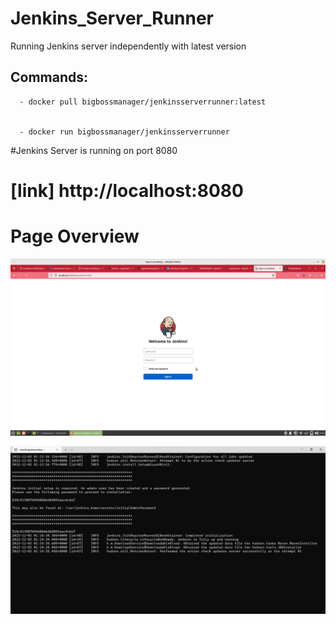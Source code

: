 # Jenkins_Server_Runner
 
 Running  Jenkins server independently with latest version

 ## Commands: 
 
      - docker pull bigbossmanager/jenkinsserverrunner:latest
    
   
      - docker run bigbossmanager/jenkinsserverrunner
    
    
  #Jenkins Server is running on port 8080
  # [link] http://localhost:8080
  
  # Page Overview
  
  ![Screenshot 2022-10-22 at 5 08 54 PM](JENKINS.png)
   
   
   ![Screenshot 2022-10-22 at 5 08 54 PM](jenkins.png)



